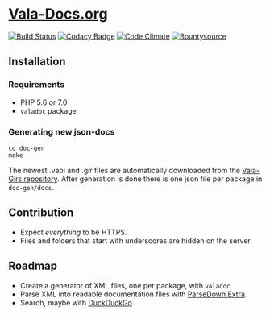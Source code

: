 # [Vala-Docs.org](https://vala-docs.org/)

[![Build Status](https://travis-ci.org/eustasy/vala-docs.org.svg?branch=master)](https://travis-ci.org/eustasy/vala-docs.org)
[![Codacy Badge](https://api.codacy.com/project/badge/Grade/0d039ca966e94665a337630eedd62724)](https://www.codacy.com/app/lewisgoddard/vala-docs-org?utm_source=github.com&amp;utm_medium=referral&amp;utm_content=eustasy/vala-docs.org&amp;utm_campaign=Badge_Grade)
[![Code Climate](https://codeclimate.com/github/eustasy/vala-docs.org/badges/gpa.svg)](https://codeclimate.com/github/eustasy/vala-docs.org)
[![Bountysource](https://www.bountysource.com/badge/tracker?tracker_id=28754245)](https://www.bountysource.com/teams/eustasy/issues?tracker_ids=28754245)

## Installation
### Requirements
- PHP 5.6 or 7.0
- `valadoc` package

### Generating new json-docs
```
cd doc-gen
make
```
The newest .vapi and .gir files are automatically downloaded from the [Vala-Girs repository][3].
After generation is done there is one json file per package in `doc-gen/docs`.

## Contribution
- Expect _everything_ to be HTTPS.
- Files and folders that start with underscores are hidden on the server.

## Roadmap
- Create a generator of XML files, one per package, with `valadoc`
- Parse XML into readable documentation files with [ParseDown Extra][1].
- Search, maybe with [DuckDuckGo][2]

[1]: https://github.com/erusev/parsedown-extra
[2]: https://duckduckgo.com/search.html?kaj=m&kae=c&duck=yes&width=350&site=vala-docs.org&prefill=Search%20Vala%20Docs
[3]: https://github.com/nemequ/vala-girs
